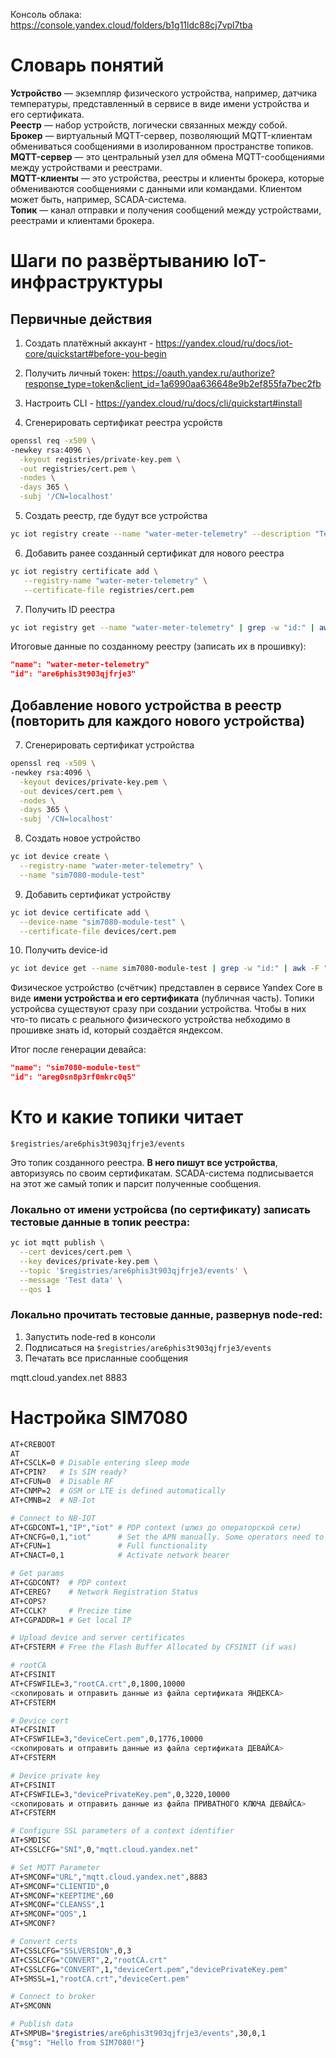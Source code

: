 Консоль облака: https://console.yandex.cloud/folders/b1g11ldc88cj7vpl7tba

# Словарь понятий

**Устройство**  — экземпляр физического устройства, например, датчика температуры, представленный в сервисе в виде имени устройства и его сертификата.
\
**Реестр** — набор устройств, логически связанных между собой.
\
**Брокер** — виртуальный MQTT-сервер, позволяющий MQTT-клиентам обмениваться сообщениями в изолированном пространстве топиков.
\
**MQTT-сервер** — это центральный узел для обмена MQTT-сообщениями между устройствами и реестрами.
\
**MQTT-клиенты** — это устройства, реестры и клиенты брокера, которые обмениваются сообщениями с данными или командами. Клиентом может быть, например, SCADA-система.
\
**Топик** — канал отправки и получения сообщений между устройствами, реестрами и клиентами брокера.

# Шаги по развёртыванию IoT-инфраструктуры

## Первичные действия
1. Создать платёжный аккаунт - https://yandex.cloud/ru/docs/iot-core/quickstart#before-you-begin

2. Получить личный токен: https://oauth.yandex.ru/authorize?response_type=token&client_id=1a6990aa636648e9b2ef855fa7bec2fb

3. Настроить CLI - https://yandex.cloud/ru/docs/cli/quickstart#install

4. Сгенерировать сертификат реестра усройств
```bash
openssl req -x509 \
-newkey rsa:4096 \
  -keyout registries/private-key.pem \
  -out registries/cert.pem \
  -nodes \
  -days 365 \
  -subj '/CN=localhost'
```

5. Создать  реестр, где будут все устройства
```bash
yc iot registry create --name "water-meter-telemetry" --description "Test registry for water meter MQTT sensors"
```

6. Добавить ранее созданный сертификат для нового реестра
```bash
yc iot registry certificate add \
   --registry-name "water-meter-telemetry" \
   --certificate-file registries/cert.pem
```

7. Получить ID реестра
```bash
yc iot registry get --name "water-meter-telemetry" | grep -w "id:" | awk -F " " '{print $2}'
```
Итоговые данные по созданному реестру (записать их в прошивку):
```json
"name": "water-meter-telemetry"
"id": "are6phis3t903qjfrje3"
```

## Добавление нового устройства в реестр (повторить для каждого нового устройства)
7. Сгенерировать сертификат устройства
```bash
openssl req -x509 \
-newkey rsa:4096 \
  -keyout devices/private-key.pem \
  -out devices/cert.pem \
  -nodes \
  -days 365 \
  -subj '/CN=localhost'
```

8. Создать новое устройство
```bash
yc iot device create \
  --registry-name "water-meter-telemetry" \
  --name "sim7080-module-test"
```

9. Добавить сертификат устройству
```bash
yc iot device certificate add \
  --device-name "sim7080-module-test" \
  --certificate-file devices/cert.pem
```

10. Получить device-id
```bash
yc iot device get --name sim7080-module-test | grep -w "id:" | awk -F " " '{print $2}'
```
Физическое устройство (счётчик) представлен в сервисе Yandex Core в виде **имени устройства и его сертификата** (публичная часть). Топики устройсва существуют сразу при создании устройства. Чтобы в них что-то писать с реального физического устройства небходимо в прошивке знать id, который создаётся яндексом.

Итог после генерации девайса:
```json
"name": "sim7080-module-test"
"id": "areg0sn8p3rf0mkrc0q5"
```

# Кто и какие топики читает
```
$registries/are6phis3t903qjfrje3/events
```
Это топик созданного реестра. **В него пишут все устройства**, авторизуясь по своим сертификатам. SCADA-система подписывается на этот же самый топик и парсит полученные сообщения.

### Локально от имени устройсва (по сертификату) записать тестовые данные в топик реестра:
```bash
yc iot mqtt publish \
  --cert devices/cert.pem \
  --key devices/private-key.pem \
  --topic '$registries/are6phis3t903qjfrje3/events' \
  --message 'Test data' \
  --qos 1
```

### Локально прочитать тестовые данные, развернув node-red:
1) Запустить node-red в консоли
2) Подписаться на `$registries/are6phis3t903qjfrje3/events`
3) Печатать все присланные сообщения

mqtt.cloud.yandex.net
8883

# Настройка SIM7080
```bash
AT+CREBOOT
AT
AT+CSCLK=0 # Disable entering sleep mode
AT+CPIN?   # Is SIM ready?
AT+CFUN=0  # Disable RF
AT+CNMP=2  # GSM or LTE is defined automatically
AT+CMNB=2  # NB-Iot

# Connect to NB-IOT
AT+CGDCONT=1,"IP","iot" # PDP context (шлюз до операторской сети)
AT+CNCFG=0,1,"iot"      # Set the APN manually. Some operators need to set APN first when registering the network.
AT+CFUN=1               # Full functionality
AT+CNACT=0,1            # Activate network bearer

# Get params
AT+CGDCONT?  # PDP context
AT+CEREG?    # Network Registration Status
AT+COPS?
AT+CCLK?     # Precize time
AT+CGPADDR=1 # Get local IP

# Upload device and server certificates 
AT+CFSTERM # Free the Flash Buffer Allocated by CFSINIT (if was)

# rootCA
AT+CFSINIT
AT+CFSWFILE=3,"rootCA.crt",0,1800,10000
<скопировать и отправить данные из файла сертификата ЯНДЕКСА>
AT+CFSTERM

# Device cert
AT+CFSINIT
AT+CFSWFILE=3,"deviceCert.pem",0,1776,10000
<скопировать и отправить данные из файла сертификата ДЕВАЙСА>
AT+CFSTERM

# Device private key
AT+CFSINIT
AT+CFSWFILE=3,"devicePrivateKey.pem",0,3220,10000
<скопировать и отправить данные из файла ПРИВАТНОГО КЛЮЧА ДЕВАЙСА>
AT+CFSTERM

# Configure SSL parameters of a context identifier
AT+SMDISC
AT+CSSLCFG="SNI",0,"mqtt.cloud.yandex.net"

# Set MQTT Parameter
AT+SMCONF="URL","mqtt.cloud.yandex.net",8883
AT+SMCONF="CLIENTID",0
AT+SMCONF="KEEPTIME",60
AT+SMCONF="CLEANSS",1
AT+SMCONF="QOS",1
AT+SMCONF?

# Convert certs
AT+CSSLCFG="SSLVERSION",0,3
AT+CSSLCFG="CONVERT",2,"rootCA.crt"
AT+CSSLCFG="CONVERT",1,"deviceCert.pem","devicePrivateKey.pem"
AT+SMSSL=1,"rootCA.crt","deviceCert.pem"

# Connect to broker
AT+SMCONN

# Publish data
AT+SMPUB="$registries/are6phis3t903qjfrje3/events",30,0,1
{"msg": "Hello from SIM7080!"}
```
